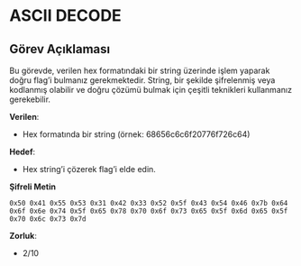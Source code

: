 # ASCII DECODE

## Görev Açıklaması

Bu görevde, verilen hex formatındaki bir string üzerinde işlem yaparak doğru flag’i bulmanız gerekmektedir. String, bir şekilde şifrelenmiş veya kodlanmış olabilir ve doğru çözümü bulmak için çeşitli teknikleri kullanmanız gerekebilir.

**Verilen**:

- Hex formatında bir string (örnek: 68656c6c6f20776f726c64)

**Hedef**:

- Hex string’i çözerek flag’i elde edin.

**Şifreli Metin**

```
0x50 0x41 0x55 0x53 0x31 0x42 0x33 0x52 0x5f 0x43 0x54 0x46 0x7b 0x64 0x6f 0x6e 0x74 0x5f 0x65 0x78 0x70 0x6f 0x73 0x65 0x5f 0x6d 0x65 0x5f 0x70 0x6c 0x73 0x7d
```

**Zorluk**:
- 2/10
